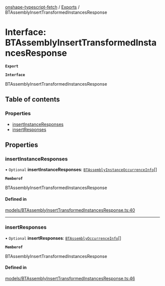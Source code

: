 [onshape-typescript-fetch](../README.md) / [Exports](../modules.md) / BTAssemblyInsertTransformedInstancesResponse

# Interface: BTAssemblyInsertTransformedInstancesResponse

**`Export`**

**`Interface`**

BTAssemblyInsertTransformedInstancesResponse

## Table of contents

### Properties

- [insertInstanceResponses](BTAssemblyInsertTransformedInstancesResponse.md#insertinstanceresponses)
- [insertResponses](BTAssemblyInsertTransformedInstancesResponse.md#insertresponses)

## Properties

### insertInstanceResponses

• `Optional` **insertInstanceResponses**: [`BTAssemblyInstanceOccurrenceInfo`](BTAssemblyInstanceOccurrenceInfo.md)[]

**`Memberof`**

BTAssemblyInsertTransformedInstancesResponse

#### Defined in

[models/BTAssemblyInsertTransformedInstancesResponse.ts:40](https://github.com/toebes/onshape-typescript-fetch/blob/3e11ae1/models/BTAssemblyInsertTransformedInstancesResponse.ts#L40)

___

### insertResponses

• `Optional` **insertResponses**: [`BTAssemblyOccurrenceInfo`](BTAssemblyOccurrenceInfo.md)[]

**`Memberof`**

BTAssemblyInsertTransformedInstancesResponse

#### Defined in

[models/BTAssemblyInsertTransformedInstancesResponse.ts:46](https://github.com/toebes/onshape-typescript-fetch/blob/3e11ae1/models/BTAssemblyInsertTransformedInstancesResponse.ts#L46)
